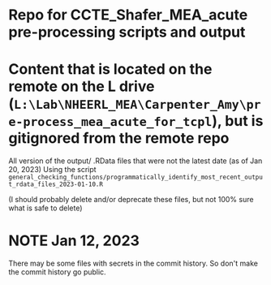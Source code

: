 # Repo for CCTE_Shafer_MEA_acute pre-processing scripts and output

# Content that is located on the remote on the L drive (`L:\Lab\NHEERL_MEA\Carpenter_Amy\pre-process_mea_acute_for_tcpl`), but is gitignored from the remote repo

All version of the output/ .RData files that were not the latest date (as of Jan 20, 2023)
Using the script `general_checking_functions/programmatically_identify_most_recent_output_rdata_files_2023-01-10.R`

(I should probably delete and/or deprecate these files, but not 100% sure what is safe to delete)

# NOTE Jan 12, 2023
There may be some files with secrets in the commit history. So don't make the commit history go public.